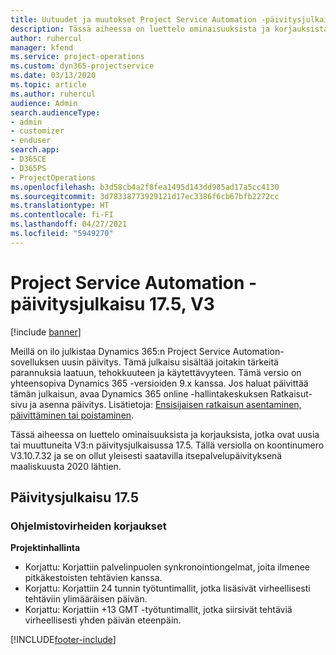 ```yaml
---
title: Uutuudet ja muutokset Project Service Automation -päivitysjulkaisussa 17.5, Hotfix, V3
description: Tässä aiheessa on luettelo ominaisuuksista ja korjauksista, jotka ovat käytettävissä Project Service Automation -päivitysjulkaisussa 17.5, V3.
author: ruhercul
manager: kfend
ms.service: project-operations
ms.custom: dyn365-projectservice
ms.date: 03/13/2020
ms.topic: article
ms.author: ruhercul
audience: Admin
search.audienceType:
- admin
- customizer
- enduser
search.app:
- D365CE
- D365PS
- ProjectOperations
ms.openlocfilehash: b3d58cb4a2f8fea1495d143dd985ad17a5cc4130
ms.sourcegitcommit: 3d78338773929121d17ec3386f6cb67bfb2272cc
ms.translationtype: HT
ms.contentlocale: fi-FI
ms.lasthandoff: 04/27/2021
ms.locfileid: "5949270"
---
```

# <a name="project-service-automation-update-release-175-v3"></a>Project Service Automation -päivitysjulkaisu 17.5, V3

[!include [banner](../includes/psa-now-project-operations.md)]

Meillä on ilo julkistaa Dynamics 365:n Project Service Automation-sovelluksen uusin päivitys. Tämä julkaisu sisältää joitakin tärkeitä parannuksia laatuun, tehokkuuteen ja käytettävyyteen.  Tämä versio on yhteensopiva Dynamics 365 -versioiden 9.x kanssa. Jos haluat päivittää tämän julkaisun, avaa Dynamics 365 online -hallintakeskuksen Ratkaisut-sivu ja asenna päivitys. Lisätietoja: [Ensisijaisen ratkaisun asentaminen, päivittäminen tai poistaminen](/power-platform/admin/install-remove-preferred-solution).

Tässä aiheessa on luettelo ominaisuuksista ja korjauksista, jotka ovat uusia tai muuttuneita V3:n päivitysjulkaisussa 17.5. Tällä versiolla on koontinumero V3.10.7.32 ja se on ollut yleisesti saatavilla itsepalvelupäivityksenä maaliskuusta 2020 lähtien.


## <a name="update-release-175"></a>Päivitysjulkaisu 17.5

### <a name="bug-fixes"></a>Ohjelmistovirheiden korjaukset


**Projektinhallinta**

- Korjattu: Korjattiin palvelinpuolen synkronointiongelmat, joita ilmenee pitkäkestoisten tehtävien kanssa.
- Korjattu: Korjattiin 24 tunnin työtuntimallit, jotka lisäsivät virheellisesti tehtäviin ylimääräisen päivän.
- Korjattu: Korjattiin +13 GMT -työtuntimallit, jotka siirsivät tehtäviä virheellisesti yhden päivän eteenpäin.



[!INCLUDE[footer-include](../includes/footer-banner.md)]
